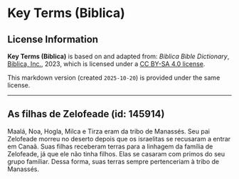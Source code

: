 # Key Terms (Biblica)

## License Information

**Key Terms (Biblica)** is based on and adapted from: _Biblica Bible Dictionary_, [Biblica, Inc.](https://www.biblica.com/), 2023, which is licensed under a [CC BY-SA 4.0 license](https://creativecommons.org/licenses/by-sa/4.0/legalcode.en).

This markdown version (created `2025-10-20`) is provided under the same license.



--------------------------------

## As filhas de Zelofeade (id: 145914)

Maalá, Noa, Hogla, Milca e Tirza eram da tribo de Manassés. Seu pai Zelofeade morreu no deserto depois que os israelitas se recusaram a entrar em Canaã. Suas filhas receberam terras para a linhagem da família de Zelofeade, já que ele não tinha filhos. Elas se casaram com primos do seu grupo familiar. Dessa forma, suas terras sempre pertenceriam à tribo de Manassés.


